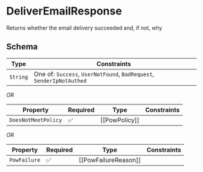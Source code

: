# DeliverEmailResponse

Returns whether the email delivery succeeded and, if not, why

## Schema

| Type | Constraints |
| --- | --- |
| `String` | One of: `Success`, `UserNotFound`, `BadRequest`, `SenderIpNotAuthed` |

*OR*

| Property | Required | Type | Constraints |
| --- | --- | --- | --- |
| `DoesNotMeetPolicy` | ✅ | [[PowPolicy]] |     | 


*OR*

| Property | Required | Type | Constraints |
| --- | --- | --- | --- |
| `PowFailure` | ✅ | [[PowFailureReason]] |     | 


